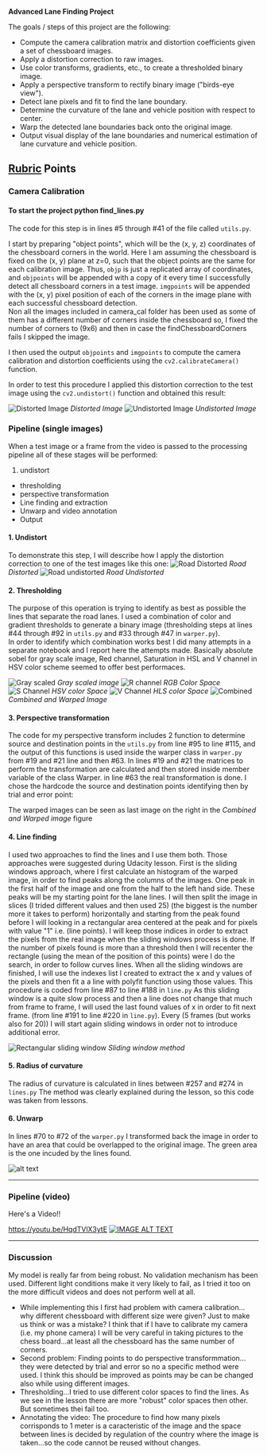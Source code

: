 
**Advanced Lane Finding Project**

The goals / steps of this project are the following:

* Compute the camera calibration matrix and distortion coefficients given a set of chessboard images.
* Apply a distortion correction to raw images.
* Use color transforms, gradients, etc., to create a thresholded binary image.
* Apply a perspective transform to rectify binary image ("birds-eye view").
* Detect lane pixels and fit to find the lane boundary.
* Determine the curvature of the lane and vehicle position with respect to center.
* Warp the detected lane boundaries back onto the original image.
* Output visual display of the lane boundaries and numerical estimation of lane curvature and vehicle position.

[//]: # (Image References)

[image1]: ./camera_cal/calibration4.jpg "Distorted"
[image2]: ./output_images/undistorted1.jpg "Undistorted"
[image3]: ./test_images/test2.jpg "Road Distorted"
[image4]: ./output_images/undistorted2.jpg "Road Undistorted"
[image5]: ./output_images/figure_1_1.png "Gray"
[image6]: ./output_images/figure_1_2.png "RGB channels"
[image7]: ./output_images/figure_1_3.png "HSV channels"
[image8]: ./output_images/figure_1_4.png "HLS channel"
[image9]: ./output_images/figure_3.png "Combined"
[image10]: ./output_images/output_image.png "Output"
[image11]: ./output_images/line_finding.png "Line Finding1"


[video1]: ./project_video_out.mp4 "Video"

## [Rubric](https://review.udacity.com/#!/rubrics/571/view) Points

### Camera Calibration

#### To start the project python find_lines.py

The code for this step is in lines #5 through #41 of the file called `utils.py`.  

I start by preparing "object points", which will be the (x, y, z) coordinates of the chessboard corners in the world. Here I am assuming the chessboard is fixed on the (x, y) plane at z=0, such that the object points are the same for each calibration image.  Thus, `objp` is just a replicated array of coordinates, and `objpoints` will be appended with a copy of it every time I successfully detect all chessboard corners in a test image.  `imgpoints` will be appended with the (x, y) pixel position of each of the corners in the image plane with each successful chessboard detection.  
Non all the images included in camera_cal folder has been used as some of
them has a different number of corners inside the chessboard so, I fixed the
number of corners to (9x6) and then in case the findChessboardCorners fails I
skipped the image.

I then used the output `objpoints` and `imgpoints` to compute the camera calibration and distortion coefficients using the `cv2.calibrateCamera()` function.

In order to test this procedure I applied this distortion correction to the test
image using the `cv2.undistort()` function and obtained this result:

![Distorted Image][image1] *Distorted Image*
![Undistorted Image][image2] *Undistorted Image*

### Pipeline (single images)
When a test image or a frame from the video is passed to the processing pipeline
all of these stages will be performed:
1. undistort
- thresholding
- perspective transformation
- Line finding and extraction
- Unwarp and video annotation
- Output

#### 1. Undistort
To demonstrate this step, I will describe how I apply the distortion correction to one of the test images like this one:
![Road Distorted][image3] *Road Distorted*
![Road undistorted][image4] *Road Undistorted*

#### 2. Thresholding
The purpose of this operation is trying to identify as best as possible the lines
that separate the road lanes.
I used a combination of color and gradient thresholds to generate a binary image (thresholding steps at lines #44 through #92 in `utils.py` and #33 through #47 in `warper.py`).  
In order to identify which combination works best I did many attempts in a separate
notebook and I report here the attempts made.
Basically absolute sobel for gray scale image, Red channel, Saturation in HSL
and V channel in HSV color scheme seemed to offer best performaces.

![Gray scaled][image5] *Gray scaled image*
![R channel][image6] *RGB Color Space*
![S Channel][image7] *HSV color Space*
![V Channel][image8] *HLS color Space*
![Combined][image9] *Combined and Warped Image*

#### 3. Perspective transformation

The code for my perspective transform includes 2 function to determine source
and destination points in the `utils.py` from line #95 to line #115, and
the output of this functions is used inside the warper class in `warper.py` from #19 and #21 line and then #63.
In lines #19 and #21 the matrices to perform the transformation are calculated and
then stored inside member variable of the class Warper. in line #63  the real transformation
is done.
I chose the hardcode the source and destination points identifying then by
trial and error point:

The warped images can be seen as last image on the right in the *Combined and Warped image* figure

#### 4. Line finding

I used two approaches to find the lines and I use them both.
Those approaches were suggested during Udacity lesson.
First is the sliding windows approach, where I first calculate an histogram
of the warped image, in order to find peaks along the columns of the images.
One peak in the first half of the image and one from the half to the left hand side.
These peaks will be my starting point for the lane lines.
I will then split the image in slices (I trided different values and then used 25) (the biggest is the number more it takes to perform) horizontally and starting from the peak found before I will looking in a rectangular area centered at the peak and for
pixels with value "1" i.e. (line points).
I will keep those indices in order to extract the pixels from the real image
when the sliding windows process is done.
If the number of pixels found is more than a threshold then I will recenter the
rectangle (using the mean of the position of this points) were I do the search,
in order to follow curves lines.
When all the sliding windows are finished, I will use the indexes list I created
to extract the x and y values of the pixels and then fit a a line with polyfit function
using those values.
This procedure is coded from line #87 to line #188 in `line.py`
As this sliding window is a quite slow process and then a line does not change
that much from frame to frame, I will used the last found values of x in order
to fit next frame. (from line #191 to line #220 in `line.py`).
Every (5 frames (but works also for 20)) I will start again sliding windows in order not to introduce additional error.

![Rectangular sliding window][image11] *Sliding window method*


#### 5. Radius of curvature

The radius of curvature is calculated in lines between #257 and #274 in `lines.py`
The method was clearly explained during the lesson, so this code was taken from
lessons.

#### 6. Unwarp

In lines #70 to #72 of the `warper.py` I transformed back the image in order
to have an area that could be overlapped to the original image.
The green area is the one incuded by the lines found.

![alt text][image10]

---

### Pipeline (video)

Here's a Video!!

https://youtu.be/HqdTVlX3ytE
[![IMAGE ALT TEXT](http://img.youtube.com/vi/qdTVlX3ytE/0.jpg)](http://www.youtube.com/watch?v=qdTVlX3ytE "Advanced Lane Finding")

---

### Discussion

My model is really far from being robust. No validation mechanism has been
used. Different light conditions make it very likely to fail, as I tried it too
on the more difficult videos and does not perform well at all.
- While implementing this I first had problem with camera calibration...
why different chessboard with different size were given? Just to make us think or
was a mistake? I think that if I have to calibrate my camera (i.e. my phone camera)
I will be very careful in taking pictures to the chess board...at least all the
chessboard has the same number of corners.
- Second problem: Finding points to do perspective transformmation...
 they were detected by trial and error so no a specific method were used.
 I think this should be improved as points may be can be changed also while using
 different images.
- Thresholding...I tried to use different color spaces to find the lines.
As we see in the lesson there are more "robust" color spaces then other.
But sometimes thei fail too.
- Annotating the video: The procedure to find how many pixels corrisponds to
 1 meter is a caracteristic of the image and the space between lines is decided
 by regulation of the country where the image is taken...so the code cannot
 be reused without changes.
